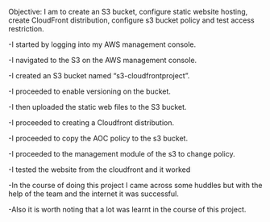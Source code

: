 
Objective:
I am to create an S3 bucket, configure static website hosting, create CloudFront distribution, configure s3 bucket policy and test access restriction.


-I started by logging into my AWS management console.



-I navigated to the S3 on the AWS management console.



-I created an S3 bucket named “s3-cloudfrontproject”.


-I proceeded to enable versioning on the bucket.


-I then uploaded the static web files to the S3 bucket.


-I proceeded to creating a Cloudfront distribution.


-I proceeded to copy the AOC policy to the s3 bucket.


-I proceeded to the management module of the s3 to change policy.


-I tested the website from the cloudfront and it worked


-In the course of doing this project I came across some huddles but with the help of the team and the internet it was successful.


-Also it is worth noting that a lot was learnt in the course of this project.

